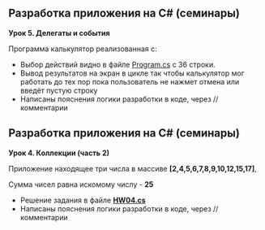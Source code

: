 ## Разработка приложения на C# (семинары)
**Урок 5. Делегаты и события**

Программа калькулятор реализованная с:
* Выбор действий видно в файле [Program.cs](https://github.com/ArtBi1/-FamilyTreeCs/blob/main/HW05/Program.cs) с 36 строки. 
* Вывод результатов на экран в цикле так чтобы калькулятор мог работать до тех пор пока пользователь не нажмет отмена или введёт пустую строку
* Написаны пояснения логики разработки в коде, через //комментарии


## Разработка приложения на C# (семинары)
**Урок 4. Коллекции (часть 2)**

Приложение находящее три числа в массиве **[2,4,5,6,7,8,9,10,12,15,17]**, 

Cумма чисел равна искомому числу - **25**

* Решение задания в файле **[HW04.cs](https://github.com/ArtBi1/-FamilyTreeCs/blob/main/HW04/HW04.cs)**
* Написаны пояснения логики разработки в коде, через //комментарии


